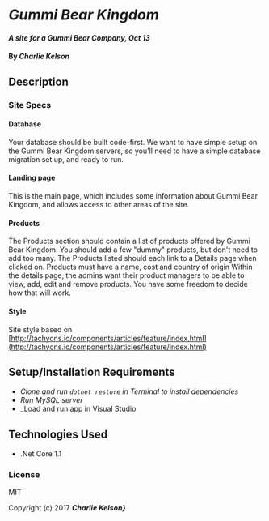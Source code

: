 ﻿



# _Gummi Bear Kingdom_

#### _A site for a Gummi Bear Company, Oct 13_

#### By _**Charlie Kelson**_

## Description

### Site Specs

#### Database

Your database should be built code-first. We want to have simple setup on the Gummi Bear Kingdom servers, so you'll need to have a simple database migration set up, and ready to run.

#### Landing page

This is the main page, which includes some information about Gummi Bear Kingdom, and allows access to other areas of the site.

#### Products

The Products section should contain a list of products offered by Gummi Bear Kingdom. You should add a few "dummy" products, but don't need to add too many. The Products listed should each link to a Details page when clicked on. Products must have a name, cost and country of origin Within the details page, the admins want their product managers to be able to view, add, edit and remove products. You have some freedom to decide how that will work.

#### Style

Site style based on [http://tachyons.io/components/articles/feature/index.html](http://tachyons.io/components/articles/feature/index.html)

## Setup/Installation Requirements

* _Clone and run `dotnet restore` in Terminal to install dependencies_
* _Run MySQL server_
* _Load and run app in Visual Studio


## Technologies Used

- .Net Core 1.1

### License

MIT

Copyright (c) 2017 **_Charlie Kelson}_**
